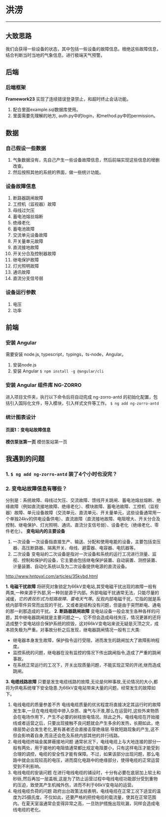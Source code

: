 # 洪涝

---

## 大致思路

我们会获得一些设备的状态，其中包括一些设备的故障信息。根绝这些故障信息，结合判断当时当地的气象信息，进行极端天气预警。

## 后端

### 后端框架

**Framework23**
实现了连续错误登录禁止，和超时终止会话功能。

1. 配合里面example.sql数据库使用。
1. 里面需要先理解的地方, auth.py中的login，和method.py中的permission。

## 数据

### 自己假设一些数据

1. 气象数据没有，先自己产生一些设备故障信息，然后前端实现这些信息的增删改查。
1. 然后按照其他的系统的界面，做一些统计功能。

### 设备故障信息

1. 断路器跳闸故障
2. 工控机（监视器）故障
3. 母线过欠压
4. 蓄电池熔丝熔断
5. 绝缘老化
6. 蓄电池故障
7. 交流单元设备故障
8. 开关量单元故障
9. 直流接地故障
10. 开关分合及控制器故障
11. 继电保护故障
12. 灯光照明故障
13. 通讯故障
14. 直流分支信号弱

### 设备运行参数

1. 电压
2. 功率

## 前端

### 安装 Angular

需要安装 node.js, typescript，typings，ts-node，Angular。

1. 安装node.js
1. 安装 Angular
``$ npm install -g @angular/cli``

### 安装 Angular 组件库 NG-ZORRO

进入项目文件夹，执行以下命令后将自动完成 ng-zorro-antd 的初始化配置，包括引入国际化文件，导入模块，引入样式文件等工作。
``$ ng add ng-zorro-antd``

### 统计图表设计

#### 页面1：变电站故障信息

**模仿泵张第一页**
模仿泵站第一页

## 我遇到的问题

### 1.  ``$ ng add ng-zorro-antd`` 装了4个小时也没完？

### 2. 变电站故障信息有哪些？

分别是：系统故障、母线过欠压、交流故障、馈线开关跳闸、蓄电池熔丝熔断、绝缘故障（例如直流接地故障、绝缘老化）、模块故障、蓄电池故障、工控机（监视器）故障、单元设备故障（交流单元、直流单元、开关量单元，这些设备通常用一个单独24kv的供电设备供电）、直流故障（直流接地故障、电阻增大、开关分合及控制、继电保护、灯光照明、通讯、直流分支信号弱）、设备老化（绝缘老化、零件老化）。
**变电站内的主要设备**

1. 一次设备
一次设备指直接生产、输送、分配和使用电能的设备，主要包括变压器、高压断路器、隔离开关、母线、避雷器、电容器、电抗器等。
2. 二次设备
变电站的二次设备是指对一次设备和系统的运行工况进行测量、监视、控制和保护的设备，它主要由包括继电保护装置、自动装置、测控装置、计量装置、自动化系统以及为二次设备提供电源的直流设备。

<http://www.hntpyxl.com/articles/35kvbd.html>

**1. 电磁干扰故障**
将研究对象锁定为66kV变电站,其受电磁干扰出现的故障一般有两类,一种来源于外部,另一种则是源于内部。外部电磁干扰通常无法，只能尽量的减缓，*它的表现形式为短路故障、雷电天气等*。反观内部电磁干扰，它指的就是系统内部零件异常而出现的干扰，又或者是结构没有问题，但是由于突然断电、通电的那一刹那造成的干扰。
**2. 断路器跳闸故障**
变电站设备一般会发生各种各样的问题，其中继电器跳闸就是主要问题之一。它不但会造成母线失压，情况更甚的还将造成整个变电站综合保护系统的损毁，这对66kV变电站来说无疑是灭顶之灾，成本损失极为严重。对事故分析之后发现，继电器跳闸情况一般有三大类:

- 继电器本身发生故障，保护指令运行受阻，进而发生的跳闸加大了故障影响程度。
- 监控系统的问题，继电器在没有监控的情况下传出跳闸指令,造成了严重的跳闸事故。
- 在系统正常运行的工况下，开关出现质量问题，不能实现正常的开闭,继而造成跳闸。

**3. 电缆线路故障**
只要是发生电缆线路的故障,无论是何种事故,无论情况的大小,都将为供电系统埋下安全隐患.为66kV变电站带来大量的问题，经常发生的故障如下。

1. 电线电缆的质量参差不齐
电线电缆质量的优劣程度将直接决定其运行时的故障发生率,一旦在电线电缆中掺入杂质、废气与汗液,那么在运营时,这些外来物质会在电场作用下，产生不必要的树枝放电情况。除此之外，电线电缆在开始接线或者运营之后，只要出现接触不良问题就会产生多余的发热，长期如此，绝缘层势必会发生老化,更有甚者还会直接击穿绝缘层.导致短路现象的产生,这不但会影响着自身,而且还会危及系统内部其他的并行线路。
2. 电线电缆终端金属屏蔽接地问题
通常状况下，电线电缆上与大地连接的部分一般有两处，用于接地的电阻值通常都比规定电阻要小，只有这样电压才能受到合理的调控，电缆的安全性才能有保障。不过，如果该部分出现问题，那么电路中就会出现较高的电压，进而腐化电路中的绝缘部分，使得电缆的正常运营受到不利影响。
3. 电线电缆的安装问题
在进行电线电缆的铺设时，十分有必要在底层加上软土和砂砾,然后再加一层盖板,这是为了防止运营过程中电线电缆功能部分受到重物的压迫，致使其产生机械外伤，进而不利于66kV变电站的运营。
4. 电线电缆负荷的问题
政府出台政策法规表明，电线电缆在正常工况下适宜的温度为25摄氏度。不仅如此，还要严格的把控电缆的载流量，使其在正常范围内。在夏天室温通常会变得异常之高，一旦防护措施出现纰漏，同样会造成电线电缆的老化。
